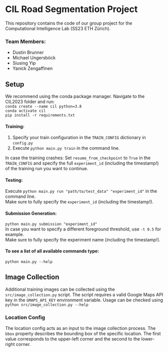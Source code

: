 # CIL Road Segmentation Project
This repository contains the code of our group project for the Computational Intelligence Lab (SS23 ETH Zürich).

### Team Members:
* Dustin Brunner
* Michael Ungersböck
* Siusing Yip
* Yanick Zengaffinen

## Setup
We recommend using the conda package manager. Navigate to the CIL2023 folder and run:\
`conda create --name cil python=3.8`\
`conda activate cil`\
`pip install -r requirements.txt`

#### Training:
1. Specify your train configuration in the `TRAIN_CONFIG` dictionary in `config.py`
2. Execute `python main.py train` in the command line.

In case the training crashes: Set `resume_from_checkpoint` to `True` in the `TRAIN_CONFIG` and specify the full `experiment_id` (including the timestamp!) of the training run you want to continue.

#### Testing:
Execute `python main.py run "path/to/test_data" "experiment_id"` in the command line.\
Make sure to fully specify the `experiment_id` (including the timestamp!).

#### Submission Generation:
`python main.py submission "experiment_id"` \
In case you want to specify a different foreground threshold, use `-t 0.5` for example.\
Make sure to fully specify the experiment name (including the timestamp!).

#### To see a list of all available commands type:
`python main.py --help`

## Image Collection
Additional training images can be collected using the `src/image_collection.py` script.
The script requires a valid Google Maps API key in the `GMAPS_API_KEY` environment variable.
Usage can be checked using `python src/image_collection.py --help`

### Location Config
The location config acts as an input to the image collection process.
The `bbox` property describes the bounding box of the specific location.
The first value corresponds to the upper-left corner and the second to the lower-right corner. 
